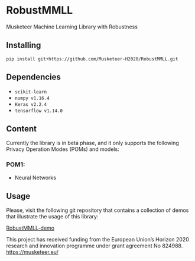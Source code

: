 # RobustMMLL
Musketeer Machine Learning Library with Robustness

## Installing 

`pip install git+https://github.com/Musketeer-H2020/RobustMMLL.git`

## Dependencies

* `scikit-learn`
* `numpy v1.16.4` 
* `Keras v2.2.4`
* `tensorflow v1.14.0`

## Content

Currently the library is in beta phase, and it only supports the following Privacy Operation Modes (POMs) and models:

### **POM1**:

* Neural Networks

## Usage 

Please, visit the following git repository that contains a collection of demos that illustrate the usage of this library:

[RobustMMLL-demo](https://github.com/Musketeer-H2020/RobustMMLL-demo)

This project has received funding from the European Union’s Horizon 2020 research and innovation programme under grant agreement No 824988. https://musketeer.eu/
